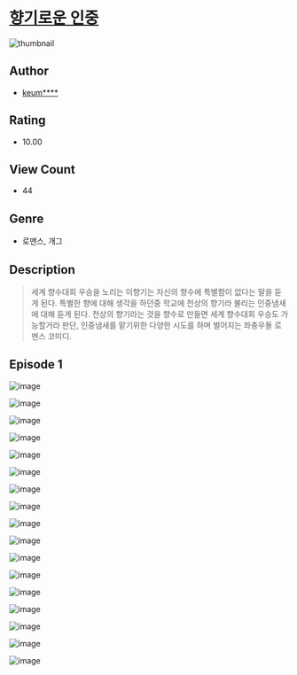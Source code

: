 # [향기로운 인중](https://comic.naver.com/challenge/list?titleId=810207)
![thumbnail](https://image-comic.pstatic.net/user_contents_data/challenge_comic/2023/05/23/313845/upload_7077184031794946658_480x623.jpeg)

## Author
- [keum****](https://comic.naver.com/artistTitle?id=313845)

## Rating
- 10.00

## View Count
- 44

## Genre
- 로맨스, 개그

## Description
> 세계 향수대회 우승을 노리는 이향기는 자신의 향수에 특별함이 없다는 말을 듣게 된다. 특별한 향에 대해 생각을 하던중 학교에 천상의 향기라 불리는 인중냄새에 대해 듣게 된다. 천상의 향기라는 것을 향수로 만들면 세계 향수대회 우승도 가능할거라 판단, 인중냄새를 맡기위한 다양한 시도를 하며 벌어지는 좌충우돌 로멘스 코미디.


## Episode 1
![image](https://image-comic.pstatic.net/user_contents_data/challenge_comic/2023/05/23/313845/upload_3618421729949607525.jpeg)

![image](https://image-comic.pstatic.net/user_contents_data/challenge_comic/2023/05/23/313845/upload_7305742627715166257.jpeg)

![image](https://image-comic.pstatic.net/user_contents_data/challenge_comic/2023/05/23/313845/upload_3834023645680132661.jpeg)

![image](https://image-comic.pstatic.net/user_contents_data/challenge_comic/2023/05/23/313845/upload_3832618499934533941.jpeg)

![image](https://image-comic.pstatic.net/user_contents_data/challenge_comic/2023/05/23/313845/upload_7147887954418153776.jpeg)

![image](https://image-comic.pstatic.net/user_contents_data/challenge_comic/2023/05/23/313845/upload_3978710592754104116.jpeg)

![image](https://image-comic.pstatic.net/user_contents_data/challenge_comic/2023/05/23/313845/upload_3775252558758688816.jpeg)

![image](https://image-comic.pstatic.net/user_contents_data/challenge_comic/2023/05/23/313845/upload_4121129247122733154.jpeg)

![image](https://image-comic.pstatic.net/user_contents_data/challenge_comic/2023/05/23/313845/upload_7365136024560821811.jpeg)

![image](https://image-comic.pstatic.net/user_contents_data/challenge_comic/2023/05/23/313845/upload_7089288369853064545.jpeg)

![image](https://image-comic.pstatic.net/user_contents_data/challenge_comic/2023/05/23/313845/upload_3486458133917033522.jpeg)

![image](https://image-comic.pstatic.net/user_contents_data/challenge_comic/2023/05/23/313845/upload_7004897562475967585.jpeg)

![image](https://image-comic.pstatic.net/user_contents_data/challenge_comic/2023/05/23/313845/upload_7003154841676637025.jpeg)

![image](https://image-comic.pstatic.net/user_contents_data/challenge_comic/2023/05/23/313845/upload_3847255374703114289.jpeg)

![image](https://image-comic.pstatic.net/user_contents_data/challenge_comic/2023/05/23/313845/upload_3618417108514453300.jpeg)

![image](https://image-comic.pstatic.net/user_contents_data/challenge_comic/2023/05/23/313845/upload_3545848280257998901.jpeg)

![image](https://image-comic.pstatic.net/user_contents_data/challenge_comic/2023/05/23/313845/upload_3486461444615124835.jpeg)
